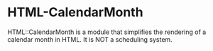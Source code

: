 HTML-CalendarMonth
==================

HTML::CalendarMonth is a module that simplifies the rendering of a calendar month in HTML. It is NOT a scheduling system.
